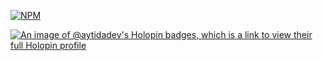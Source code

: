 [![NPM](https://nodei.co/npm/html-to-pdf-pup.png)](https://nodei.co/npm/html-to-pdf-pup/)

[![An image of @aytidadev's Holopin badges, which is a link to view their full Holopin profile](https://holopin.me/aytidadev)](https://holopin.io/@aytidadev)

